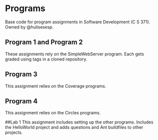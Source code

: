 # Programs
Base code for program assignments in Software Development (C S 371). Owned by @hulisesesp.
## Program 1 and Program 2
These assignments rely on the SimpleWebServer program. Each gets graded using tags in a cloned repository. 

## Program 3
This assignment relies on the Coverage programs. 

## Program 4
This assignment relies on the Circles programs. 

##Lab 1
This assignment includes setting up the other programs. Includes the HelloWorld project and adds questions and Ant buildfiles to other projects.
